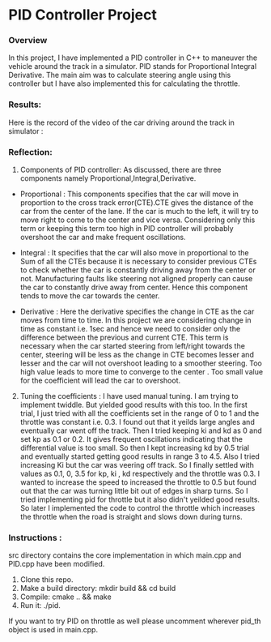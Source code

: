 # PID Controller Project

### Overview
In this project, I have implemented a PID controller in C++ to maneuver the vehicle around the track in a simulator. PID stands for Proportional Integral Derivative. The main aim was to calculate steering angle using this controller but I have also implemented this for calculating the throttle. 

### Results: 
Here is the record of the video of the car driving around the track in simulator :


### Reflection:

1. Components of PID controller:
As discussed, there are three components namely Proportional,Integral,Derivative.

- Proportional : This components specifies that the car will move in proportion to the cross track error(CTE).CTE gives the distance of the car from the center of the lane. If the car is much to the left, it will try to move right to come to the center and vice versa. Considering only this term or keeping this term too high in PID controller will probably overshoot the car and make frequent oscillations.

- Integral : It specifies that the car will also move in proportional to the Sum of all the CTEs because it is necessary to consider previous CTEs to check whether the car is constantly driving away from the center or not. Manufacturing faults like steering not aligned properly can cause the car to constantly drive away from center. Hence this component tends to move the car towards the center.

- Derivative : Here the derivative specifies the change in CTE as the car moves from time to time. In this project we are considering change in time as constant i.e. 1sec and hence we need to consider only the difference between the previous and current CTE. This term is necessary when the car started steering from left/right towards the center, steering will be less as the change in CTE becomes lesser and lesser and the car will not overshoot leading to a smoother steering. Too high value leads to more time to converge to the center . Too small value for the coefficient will lead the car to overshoot.




2. Tuning the coefficients :
I have used manual tuning. I am trying to implement twiddle. But yielded good results with this too. In the first trial, I just tried with all the coefficients set in the range of 0 to 1 and the throttle was constant i.e. 0.3. I found out that it yeilds large angles and eventually car went off the track. Then I tried keeping ki and kd as 0 and set kp as 0.1 or 0.2. It gives frequent oscillations indicating that the differential value is too small. So then I kept increasing kd by 0.5 trial and eventually started getting good results in range 3 to 4.5. Also I tried increasing Ki but the car was veering off track. So I finally settled with values as 0.1, 0, 3.5 for kp, ki , kd respectively and the throttle was 0.3. I wanted to increase the speed to increased the throttle to 0.5 but found out that the car was turning little bit out of edges in sharp turns. So I tried implementing pid for throttle but it also didn't yeilded good results. So later I implemented the code to control the throttle which increases the throttle when the road is straight and slows down during turns.





### Instructions : 
src directory contains the core implementation in which main.cpp and PID.cpp have been modified.

1. Clone this repo.
2. Make a build directory: mkdir build && cd build
3. Compile: cmake .. && make
4. Run it: ./pid.

If you want to try PID on throttle as well please uncomment wherever pid_th object is used in main.cpp.


